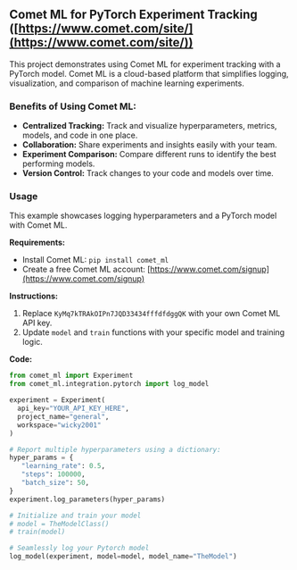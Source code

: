 ## Comet ML for PyTorch Experiment Tracking  ([https://www.comet.com/site/](https://www.comet.com/site/))

This project demonstrates using Comet ML for experiment tracking with a PyTorch model. Comet ML is a cloud-based platform that simplifies logging, visualization, and comparison of machine learning experiments.  

### Benefits of Using Comet ML:

* **Centralized Tracking:**  Track and visualize hyperparameters, metrics, models, and code in one place.
* **Collaboration:** Share experiments and insights easily with your team.
* **Experiment Comparison:**  Compare different runs to identify the best performing models.
* **Version Control:**  Track changes to your code and models over time.

### Usage

This example showcases logging hyperparameters and a PyTorch model with Comet ML.

**Requirements:**

* Install Comet ML: `pip install comet_ml`
* Create a free Comet ML account: [https://www.comet.com/signup](https://www.comet.com/signup)

**Instructions:**

1. Replace `KyMq7kTRAkOIPn7JQD33434fffdfdggQK` with your own Comet ML API key.
2. Update `model` and `train` functions with your specific model and training logic.

**Code:**

```python
from comet_ml import Experiment
from comet_ml.integration.pytorch import log_model

experiment = Experiment(
  api_key="YOUR_API_KEY_HERE",
  project_name="general",
  workspace="wicky2001"
)

# Report multiple hyperparameters using a dictionary:
hyper_params = {
   "learning_rate": 0.5,
   "steps": 100000,
   "batch_size": 50,
}
experiment.log_parameters(hyper_params)

# Initialize and train your model
# model = TheModelClass()
# train(model)

# Seamlessly log your Pytorch model
log_model(experiment, model=model, model_name="TheModel")
```
